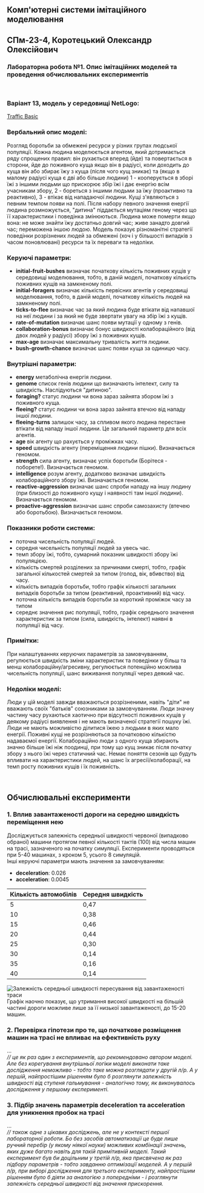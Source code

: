## Комп'ютерні системи імітаційного моделювання
## СПм-23-4, **Коротецький Олександр Олексійович**
### Лабораторна робота №**1**. Опис імітаційних моделей та проведення обчислювальних експериментів

<br>

### Варіант 13, модель у середовищі NetLogo:
[Traffic Basic](http://www.netlogoweb.org/launch#http://www.netlogoweb.org/assets/modelslib/Sample%20Models/Social%20Science/Economics/Fruit%20Wars.nlogo)
<br>

### Вербальний опис моделі:
Розгляд боротьби за обмежені ресурси у різних групах людської популяції. Кожна людина моделюється агентом, який дотримається ряду спрощених правил: він рухається вперед (йде) та повертається в сторони, йде до поживного куща якщо він в радіусі, коли доходить до куща він або збирає їжу з куща (після чого кущ зникає) та (якщо в малому радіусі куща є дві або більше людини) 1 - кооперується в зборі їжі з іншими людьми що прискорює збір їжі і дає енергію всім учасникам збору, 2 - бореться з іншими людьми за їжу (проактивно та реактивно), 3 - втікає від нападаючої людини. Кущі з'являються з певним темпом появи на полі. Після набору певного значення енергії людина розмножується, "дитина" піддається мутаціям геному через що її характеристики і поведінка змінюються. Людина може померти якщо вона: не може знайти їжу достатньо довгий час; живе занадто довгий час; переможена іншою людою.
Модель показує різноманітні стратегії поведінки розрізнених людей за обмежені (хоч і у більшості випадків з часом поновлювані) ресурси та їх переваги та недоліки.

### Керуючі параметри:
- **initial-fruit-bushes** визначає початкову кількість поживних кущів у середовищі моделювання, тобто, в даній моделі, початкову кількість поживних кущів на замкненому полі.
- **initial-foragers** визначає кількість первісних агентів у середовищі моделювання, тобто, в даній моделі, початкову кількість людей на замкненому полі.
- **ticks-to-flee** визначає час за який людина буде втікати від напавшої на неї людини і за який не буде звертати увагу на збір їжі з кущів.
- **rate-of-mutation** визначає шанс появи мутації у одному з генів.
- **collaboration-bonus** визначає бонус швидкості колабораційного (від двох людей у радіусі) збору їжі з поживних кущів.
- **max-age** визначає максимальну тривалість життя людини.
- **bush-growth-chance** визначає шанс появи куща за одиницю часу.

### Внутрішні параметри:
- **energy** метаболічна енергія людини.
- **genome** список генів людини що визначають інтелект, силу та швидкість. Наслідуються "дитиною".
- **foraging?** статус людини чи вона зараз зайнята збором їжі з поживного куща.
- **fleeing?** статус людини чи вона зараз зайнята втечою від нападу іншої людини.
- **fleeing-turns** залишок часу, за спливом якого людина перестане втікати від нападу іншої людини. Це загальний параметр для всіх агентів.
- **age** вік агенту що рахується у проміжках часу.
- **speed** швидкість агенту (переміщення людини пішки). Визначається геномом.
- **strength** сила агенту, визначає успіх боротьби (Борітеся - поборете!). Визначається геномом.
- **intelligence** розум агенту, додатково визначає швидкість колабораційного збору їжі. Визначається геномом.
- **reactive-aggression** визначає шанс спроби нападу на іншу людину (при близості до поживного кущу і наявності там іншої людини). Визначається геномом.
- **proactive-aggression** визначає шанс спроби самозахисту (втечею або боротьбою). Визначається геномом.

### Показники роботи системи:
- поточна чисельність популяції людей.
- середня чисельність популяції людей за увесь час.
- темп збору їжі, тобто, сумарний показник швидкості збору їжі популяцією.
- кількість смертей розділених за причинами смерті, тобто, графік загальної кількостей смертей за типом (голод, вік, вбивство) від часу.
- кількість випадків боротьби, тобто графік кількості загальних випадків боротьби за типом (реактивний, проактивний) від часу.
- поточна кількість випадків боротьби за короткий проміжок часу за типом
- середнє значення рис популяції, тобто, графік середнього значення характеристик за типом (сила, швидкість, інтелект) наявні в популяції від часу.

### Примітки:
При налаштуваннях керуючих параметрів за замовчуванням, регулюється швидкість зміни характеристик та поведінки у більш та менш колабораційну/агресивну, регулюється потенційно можлива чисельність популяції, шанс виживання популяції через деякий час.

### Недоліки моделі:
Люди у цій моделі завжди вважаються розрізненими, навіть "діти" не вважають своїх "батьків" союзниками за замовчуванням. Люди значну частину часу рухаються хаотично при відсутності поживних кущів у деякому радіусі виявлення і не мають визначеної стратегії пошуку їжі. Люди не мають можливістю ділитися їжею з людьми в яких мало енегрії. Поживні кущі не розрізняються за початковою кількістю надаваємої енергії. Колабораційно люди з одного куща збирають значно більше їжі ніж поодинці, при тому що кущ зникає після початку збору з нього їжі через статичний час. Немає поняття сезонів що будуть впливати на характеристики людей, на шанс їх агресії/колаборації, на темп росту поживних кущів і їх поживність.

<br>

## Обчислювальні експерименти
### 1. Вплив завантаженості дороги на середню швидкість переміщення нею
Досліджується залежність середньої швидкості червоної (випадково обраної) машини протягом певної кількості тактів (100) від числа машин на трасі, зазначеного на початку симуляції.
Експерименти проводяться при 5-40 машинах, з кроком 5, усього 8 симуляцій.  
Інші керуючі параметри мають значення за замовчуванням:
- **deceleration**: 0.026
- **acceleration**: 0.0045

<table>
<thead>
<tr><th>Кількість автомобілів</th><th>Середня швидкість</th></tr>
</thead>
<tbody>
<tr><td>5</td><td>0,47</td></tr>
<tr><td>10</td><td>0,38</td></tr>
<tr><td>15</td><td>0,46</td></tr>
<tr><td>20</td><td>0,44</td></tr>
<tr><td>25</td><td>0,30</td></tr>
<tr><td>30</td><td>0,14</td></tr>
<tr><td>35</td><td>0,16</td></tr>
<tr><td>40</td><td>0,14</td></tr>
</tbody>
</table>

![Залежність середньої швидкості пересування від завантаженості траси](fig1.png)
Графік наочно показує, що утримання високої швидкості на більшій частині дороги можливе лише за її низької завантаженості, до 15-20 машин.

### 2. Перевірка гіпотези про те, що початкове розміщення машин на трасі не впливає на ефективність руху
...  
*// це як раз один з експериментів, що рекомендовано автором моделі. Але без корегування внутрішньої логіки моделі виконати таке дослідження неможливо - тобто таке можна розглядати у другій л/р. А у першій, найпростішим рішенням було б розглянути залежність швидкості від ступеня гальмування - аналогічно тому, як виконувалось дослідження у першому експерименті.*
### 3. Підбір значень параметрів deceleration та acceleration для уникнення пробок на трасі
...  
*// також одне з цікавих досліджень, але не у контексті першої лабораторної роботи. Бо без засобів автоматизації це буде лише ручний перебір (у якому ніякої науки) можливих комбінації значень, яких дуже багато навіть для такій примітивній моделі. Такий експеримент був би доцільним у третій л/р, яка присвячена як раз підбору параметрів - тобто завданню оптимізації моделей. А у першій л/р, при виборі дослідження для третього експерименту, найпростішим рішенням було б діяти за аналогією з попередніми - і розглянути залежність середньої швидкості від значення прискорення.*